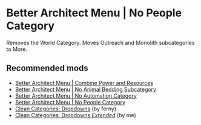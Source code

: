 # Better Architect Menu | No People Category

Removes the World Category. Moves Outreach and Monolith subcategories to More.

## Recommended mods 
- [Better Architect Menu | Combine Power and Resources]()
- [Better Architect Menu | No Animal Bedding Subcategory]()
- [Better Architect Menu | No Automation Category]()
- [Better Architect Menu | No People Category]()
- [Clean Categories: Dropdowns](https://steamcommunity.com/sharedfiles/filedetails/?id=3455529827) (by ferny)
- [Clean Categories: Dropdowns *Extended*](https://github.com/KobeRiddle-dev/Clean-Categories-Dropdowns-Extended) (by me)
